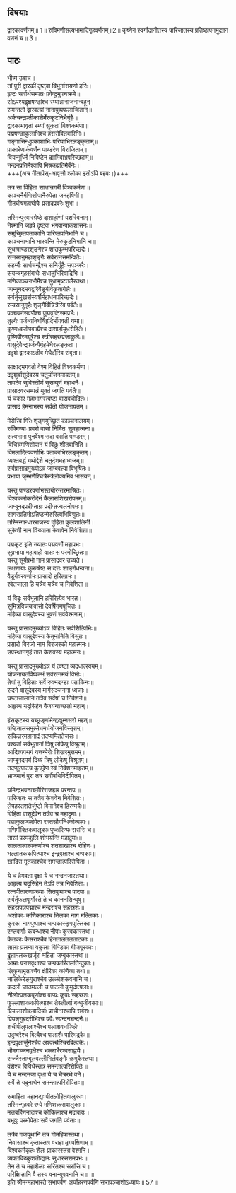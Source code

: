 
## विषयाः

द्वारकावर्णनम्॥ 1॥ रुक्मिणीसत्यभामादिगृहवर्णनम्॥2॥ कृष्णेन स्वर्गादानीतस्य पारिजातस्य प्रतिष्ठापनमुद्यान वर्णनं च॥ 3॥

## पाठः

भीष्म उवाच॥  
तां पुरी द्वारकीं दृष्ट्वा विभुर्नारायणो हरिः।  
हृष्टः सर्वार्थसम्पन्नः प्रवेष्टुमुपचक्रमे॥  
सोऽपश्यद्वृक्षषण्डांश्च रम्यान्नानाजनान्वहून्।  
समन्ततो द्वारवत्यां नानापुष्पफलान्वितान्॥  
अर्कचन्द्रप्रतीकाशैर्मेरुकूटनिभैर्गृहैः।  
द्वारकामावृतां रम्यां सुकृतां विश्वकर्मणा॥  
पद्मषण्डाकुलाभिश्च हंससेवितवारिभिः।  
गङ्गासिन्धुप्रकाशाभिः परिघाभिरलङ्कृताम्॥  
प्राकारेणार्कवर्णेन पाण्डरेण विराजिताम्।  
वियन्मूर्ध्नि निविष्टेन द्यामिवाभ्रपरिच्छदाम्॥  
नन्दनप्रतिमैश्वापि मिश्रकप्रतिमैर्वनैः।  
+++(अत्र गीताप्रॆस्-आवृत्तौ श्लोका इतोऽपि बहवः।)+++

तत्र सा विहिता साक्षान्नगरी विश्वकर्मणा॥  
काञ्चनैर्मणिसोपानैरुपेता जनहर्षिणी।  
गीतघोषमहाघोषैः प्रसादप्रवरैः शुभा॥  

तस्मिन्पुरवारश्रेष्ठे दाशार्हाणां यशस्विनाम्।  
नेश्मानि जहृषे दृष्ट्वा भगवान्पाकशासनः॥  
समुच्छ्रितपताकानि पारिप्लवनिभानि च।  
काञ्चनाभानि भास्वन्ति मेरुकूटनिभानि च॥  
सुधापाण्डरशृङ्गैश्च शातकुम्भपरिच्छदैः।  
रत्नसानुमहाशृङ्गैः सर्वरत्नसमन्वितैः।  
सहर्म्यैः सार्धचन्द्रैश्च सनिर्यूहैः सपञ्जरैः।  
सयन्त्रगृहसंबाधैः सधातुभिरिवाद्रिभिः॥  
मणिकाञ्चनभौमैश्च सुधामृष्टतलैस्तथा।  
जाम्बूनदमयद्वारैर्वैडूर्यविकृतार्गलैः॥  
सर्वर्तुसुखसंस्यर्शैर्महाधनपरिच्छदैः।  
रम्यसानुगृहैः शृङ्गैर्विचित्रैरिव पर्वतैः॥  
पञ्चवर्णसवर्णैश्च पुष्पवृष्टिसमप्रभैः।  
तुल्यैः पर्जन्यनिर्घोषैर्ह्रादैर्भोगवती यथा॥  
कृष्णध्वजोपवाह्यैश्च दाशार्हायुधरोहितैः।  
वृष्णिवीरमयूरैश्च स्त्रीसहस्रप्रजाकुलैः॥  
वासुदेवैन्द्रपर्जन्यैर्गृहमेघैरलङ्कृता।  
ददृशे द्वारकाऽतीव मेघैर्द्यैरिव संवृता॥  

साक्षाद्भगवतो वेश्म विहितं विश्वकर्मणा।  
ददृशुर्वासुदेवस्य चतुर्योजनमायतम्॥  
तावदेव सुविस्तीर्णं सुसम्पूर्णं महाधनैः।  
प्रासादवरसम्पन्नं युक्तं जगति पर्वतैः॥  
यं चकार महाभागस्त्वष्टा वासवचोदितः।  
प्रासादं हेमनाभस्य सर्वतो योजनायतम्॥  

मेरोरिव गिरेः शृङ्गमुच्छ्रितं काञ्चनालयम्।  
रुक्मिण्याः प्रवरो वासो निर्मितः सुमहात्मना॥  
सत्यभामा पुनर्वेश्म सदा वसति पाण्डरम्।  
विचित्रमणिसोपानं यं विदुः शीतवानिति॥  
विमलादित्यवर्णाभिः पताकाभिरलङ्कृतम्।  
व्यक्तबद्धं यथोद्देशे चतुर्दशमहाध्वजम्॥  
सर्वप्रासादमुख्योऽत्र जाम्बवत्या विभूषितः।  
प्रभाया जृम्भणैश्चित्रैस्त्रैलोक्यमिव भासयन्॥  

यस्तु पाण्डरवर्णाभस्तयोरन्तरमाश्रितः।  
विश्वकर्माकरोदेनं कैलासशिखरोपमम्॥  
जाम्बूनदप्रदीप्ताग्रः प्रदीप्तज्वलनोपमः।  
सागरप्रतिमोऽतिष्ठन्मेरुरित्यभिविश्रुतः॥  
तस्मिन्गान्धारराजस्य दुहिता कुलशालिनी।  
सुकेशी नाम विख्याता केशवेन निवेशिता॥  

पद्मकूट इति ख्यातः पद्मवर्णो महाप्रभः।  
सुप्रभाया महाबाहो वासः स परमोच्छ्रितः॥  
यस्तु सूर्यप्रभो नाम प्रासादवर उच्यते।  
लक्षणायाः कुरुश्रेष्ठ स दत्तः शार्ङ्गधन्वना॥  
वैडूर्यवरवर्णाभः प्रासादो हरितप्रभः।  
श्वेतजाला हि यत्रैव यत्रैव च निवेशिता॥  

यं विदुः सर्वभूतानि हरिरित्येव भारत।  
सुमित्रविजयावासो देवर्षिगणपूजितः॥  
महिष्या वासुदेवस्य भूषणं सर्ववेश्मनाम्।  

यस्तु प्रासादमुख्योऽत्र विहितः सर्वशिल्पिभिः॥  
महिष्या वासुदेवस्य केतुमानिति विश्रुतः।  
प्रसादो विरजो नाम विरजस्को महात्मनः॥  
उपस्थानगृहं तात केशवस्य महात्मनः।  

यस्तु प्रासादमुख्योऽत्र यं त्वष्टा व्यदधात्स्वयम्॥  
योजनायतविष्कम्भं सर्वरत्नमयं विभोः।  
तेषां तु विहिताः सर्वे रुक्मदण्डाः पताकिनः॥  
सदने वासुदेवस्य मार्गसञ्जनना ध्वजाः।  
घण्टाजालानि तत्रैव सर्वेषां च निवेशने॥  
आहृत्य यदुसिंहेन वैजयन्तच्छलो महान्।  

हंसकूटस्य यच्छ्रङ्गमिन्द्रद्युम्नसरो महत्॥  
षष्टितालसमुत्सेधमर्धयोजनविस्तृतम्।  
सकिन्नरमहानादं तदप्यमिततेजसः॥  
पश्यतां सर्वभूतानां त्रिषु लोकेषु विश्रुतम्।  
आदित्यपथगं यत्तन्मेरोः शिखरमुत्तमम्॥  
जाम्बूनदमयं दिव्यं त्रिषु लोकेषु विश्रुतम्।  
तदप्युत्पाट्य कुच्छ्रेण स्वं निवेशनमाहृतम्॥  
भ्राजमानं पुरा तत्र सर्वौषधिविदीपितम्।  

यमिन्द्रभवनाच्छौरिराजहार परन्तपः॥  
पारिजातः स तत्रैव केशवेन निवेशितः।  
लेपहस्तशतैर्जुष्टो विमानैश्च हिरण्मयैः॥  
विहिता वासुदेवेन तत्रैव च महाद्रुमाः।  
पद्माकुलजलोपेता रक्तसौगन्धिकोत्पलाः॥  
मणिमौक्तिकवालूकाः पुष्करिण्यः सरांसि च।  
तासां परमकूलि शोभयन्ति महाद्रुमाः॥  
सालतालाश्वकर्णाश्च शतशाखाश्च रोहिणः।  
भल्लातककपित्थाश्च इन्द्रवृक्षाश्च चम्पकाः॥  
खादिरा मृतकाश्चैव समन्तात्परिरोपिताः।  

ये च हैमवता वृक्षा ये च नन्दनजास्तथा॥  
आहृत्य यदुसिंहेन तेऽपि तत्र निवेशिताः।  
रत्नपीतारुणप्रख्याः सितपुष्पाश्च पादपाः॥  
सर्वर्तुफलपूर्णोस्ते ते च काननसिन्धुषु।  
सहस्रपत्रपद्माश्च मन्दराश्च सहस्रशः॥  
अशोकाः कर्णिकाराश्च तिलका नाग मल्लिकाः।  
कुरका नागपुष्पाश्च चम्पकास्तृणपुल्लिकाः॥  
सप्तवर्णाः कबन्धाश्च नीपाः कुरवकास्तथा।  
केतकाः केसराश्चैव हिनतालतलताटकाः॥  
तालाः प्रलम्बा वकुलाः पिण्डिका बीजपूरकाः।  
द्रुतामलकखर्जूरा महिता जम्बुकास्तथा॥  
आम्राः पनसवृक्षाश्च चम्पकास्तिलतिन्दुकाः।  
लिकुचामृताश्चैव क्षीरिका कर्णिका तथा॥  
नालिकेरेङ्गुदाश्चैव उत्क्रोशकवनानि च।  
कदली जातमल्ली च पाटली कुमुदोत्पलाः॥  
नीलोत्पलकपूर्णाश्च वाप्यः कूपाः सहस्रशः।  
फुल्लाशाककपित्थाश्च तैस्तीर्त्वा बन्धुजीवकाः॥  
प्रियालाशोकवादिर्याः प्राचीनाश्चापि सर्वशः।  
प्रियङ्गुबदरीभिश्च यवैः स्यन्दनचन्दनैः॥  
शचीपीलुपलाश्चैश्च पलाशवधपिप्लैः।  
उदुम्बरैश्च बिल्वैश्च पालाशैः पारिभद्रकैः॥  
इन्द्रवृक्षार्जुनैश्चैव अश्वत्थैश्चिरबिल्वकैः।  
भौमगञ्जनवृक्षैश्च भल्लाभैरश्वसाह्वयैः॥  
सज्जैस्ताम्बूलवल्लीभिर्लवङ्गैः क्रमुकैस्तथा।  
वंशैश्च विविधैस्तत्र समन्तात्परिरोपितैः॥  
ये च नन्दनजा वृक्षा ये च चैत्ररथे वने।  
सर्वे ते यदुनाथेन समन्तात्परिरोपिताः॥  

समाहिता महानद्यः पीतलोहितवालुकाः।  
तस्मिन्गृहवरे रम्ये मणिशक्रसवालुकाः॥  
मत्तबर्हिणनादाश्च कोकिलाश्च मदावहाः।  
बभूवुः परमोपेताः सर्वे जगति पर्वताः॥  

तत्रैव गजयूथानि तत्र गोमहिषास्तथा।  
निवासाश्च कृतास्तत्र वराहा मृगपक्षिणाम्॥  
विश्वकर्मकृतः शैलः प्राकारस्तत्र वेश्मनि।  
व्यक्तकिष्कुशतोद्यामः सुधारससमप्रभः॥  
तेन ते च महाशैलाः सरितश्च सरांसि च।  
परिक्षिप्तानि वै तस्य वनान्युपवनानि च॥ ॥  
इति श्रीमन्महाभारते सभापर्वण अर्घाहरणपर्वणि सप्तपञ्चाशोऽध्यायः॥ 57॥
